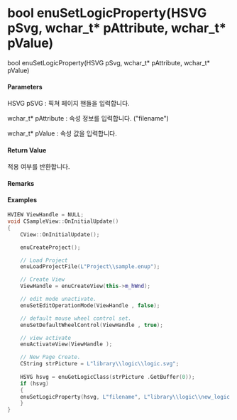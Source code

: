 # bool enuSetLogicProperty\(HSVG pSvg, wchar\_t\* pAttribute, wchar\_t\* pValue\)

bool enuSetLogicProperty\(HSVG pSvg, wchar\_t\* pAttribute, wchar\_t\* pValue\)

#### Parameters

HSVG pSVG : 픽쳐 페이지 핸들을 입력합니다.

wchar\_t\* pAttribute : 속성 정보를 입력합니다. \("filename"\)

wchar\_t\* pValue : 속성 값을 입력합니다.



#### Return Value

적용 여부를 반환합니다.

#### Remarks



#### Examples

```cpp
HVIEW ViewHandle = NULL; 
void CSampleView::OnInitialUpdate() 
{ 
    CView::OnInitialUpdate(); 

    enuCreateProject(); 

    // Load Project
    enuLoadProjectFile(L"Project\\sample.enup"); 

    // Create View
    ViewHandle = enuCreateView(this->m_hWnd); 

    // edit mode unactivate.
    enuSetEditOperationMode(ViewHandle , false);

    // default mouse wheel control set.
    enuSetDefaultWheelControl(ViewHandle , true);

    // view activate
    enuActivateView(ViewHandle );

    // New Page Create. 
    CString strPicture = L"library\\logic\\logic.svg"; 
    
    HSVG hsvg = enuGetLogicClass(strPicture .GetBuffer(0));
    if (hsvg)
    {
	enuSetLogicProperty(hsvg, L"filename", L"library\\logic\\new_logic.svg");
    }
}
```



